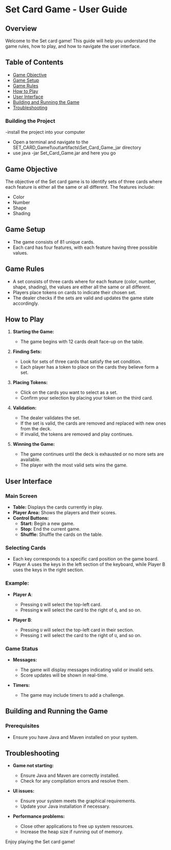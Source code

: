 # Set Card Game - User Guide

## Overview
Welcome to the Set card game! This guide will help you understand the game rules, how to play, and how to navigate the user interface.

## Table of Contents
- [Game Objective](#game-objective)
- [Game Setup](#game-setup)
- [Game Rules](#game-rules)
- [How to Play](#how-to-play)
- [User Interface](#user-interface)
- [Building and Running the Game](#building-and-running-the-game)
- [Troubleshooting](#troubleshooting)

### Building the Project
-install the project into your computer
- Open a terminal and navigate to the SET_CARD_Game1\out\artifacts\Set_Card_Game_jar directory
- use java -jar Set_Card_Game.jar and here you go

## Game Objective
The objective of the Set card game is to identify sets of three cards where each feature is either all the same or all different. The features include:
- Color
- Number
- Shape
- Shading

## Game Setup
- The game consists of 81 unique cards.
- Each card has four features, with each feature having three possible values.

## Game Rules
- A set consists of three cards where for each feature (color, number, shape, shading), the values are either all the same or all different.
- Players place tokens on cards to indicate their chosen set.
- The dealer checks if the sets are valid and updates the game state accordingly.

## How to Play
1. **Starting the Game:**
   - The game begins with 12 cards dealt face-up on the table.
   
2. **Finding Sets:**
   - Look for sets of three cards that satisfy the set condition.
   - Each player has a token to place on the cards they believe form a set.
   
3. **Placing Tokens:**
   - Click on the cards you want to select as a set.
   - Confirm your selection by placing your token on the third card.
   
4. **Validation:**
   - The dealer validates the set.
   - If the set is valid, the cards are removed and replaced with new ones from the deck.
   - If invalid, the tokens are removed and play continues.

5. **Winning the Game:**
   - The game continues until the deck is exhausted or no more sets are available.
   - The player with the most valid sets wins the game.

## User Interface
### Main Screen
- **Table:** Displays the cards currently in play.
- **Player Area:** Shows the players and their scores.
- **Control Buttons:**
  - **Start:** Begin a new game.
  - **Stop:** End the current game.
  - **Shuffle:** Shuffle the cards on the table.

### Selecting Cards
- Each key corresponds to a specific card position on the game board.
- Player A uses the keys in the left section of the keyboard, while Player B uses the keys in the right section.
  
### Example:
- **Player A**:
  - Pressing `Q` will select the top-left card.
  - Pressing `W` will select the card to the right of `Q`, and so on.
  
- **Player B**:
  - Pressing `U` will select the top-left card in their section.
  - Pressing `I` will select the card to the right of `U`, and so on.

### Game Status
- **Messages:**
  - The game will display messages indicating valid or invalid sets.
  - Score updates will be shown in real-time.
  
- **Timers:**
  - The game may include timers to add a challenge.

## Building and Running the Game
### Prerequisites
- Ensure you have Java and Maven installed on your system.

  
## Troubleshooting
- **Game not starting:**
  - Ensure Java and Maven are correctly installed.
  - Check for any compilation errors and resolve them.
  
- **UI issues:**
  - Ensure your system meets the graphical requirements.
  - Update your Java installation if necessary.

- **Performance problems:**
  - Close other applications to free up system resources.
  - Increase the heap size if running out of memory.

Enjoy playing the Set card game!
